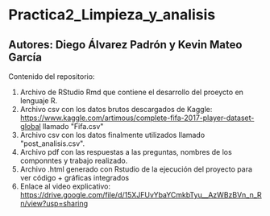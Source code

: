 # Practica2_Limpieza_y_analisis
## Autores: Diego Álvarez Padrón y Kevin Mateo García

Contenido del repositorio:
1. Archivo de RStudio Rmd que contiene el desarrollo del proeycto en lenguaje R.
2. Archivo csv con los datos brutos descargados de Kaggle: https://www.kaggle.com/artimous/complete-fifa-2017-player-dataset-global llamado "Fifa.csv"
3. Archivo csv con los datos finalmente utilizados llamado "post_analisis.csv".
4. Archivo pdf con las respuestas a las preguntas, nombres de los componntes y trabajo realizado.
5. Archivo .html generado con Rstudio de la ejecución del proyecto para ver código + gráficas integrados
6. Enlace al video explicativo: https://drive.google.com/file/d/15XJFUvYbaYCmkbTyu__AzWBzBVn_n_Rn/view?usp=sharing